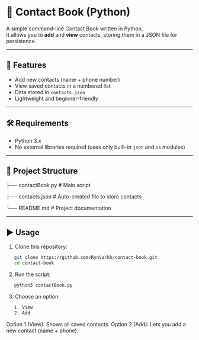 # 📒 Contact Book (Python)

A simple command-line Contact Book written in Python.  
It allows you to **add** and **view** contacts, storing them in a JSON file for persistence.

---

## 🚀 Features
- Add new contacts (name + phone number)
- View saved contacts in a numbered list
- Data stored in `contacts.json`
- Lightweight and beginner-friendly

---

## 🛠️ Requirements
- Python 3.x  
- No external libraries required (uses only built-in `json` and `os` modules)

---

## 📂 Project Structure
├── contactBook.py # Main script

├── contacts.json # Auto-created file to store contacts

└── README.md # Project documentation

---

## ▶️ Usage

1. Clone this repository:
```bash
   git clone https://github.com/RynVarkh/contact-book.git
   cd contact-book
```

2. Run the script:
```bash
   python3 contactBook.py
```

3. Choose an option:
```bash
   1. View
   2. Add
```
Option 1 (View): Shows all saved contacts.
Option 2 (Add): Lets you add a new contact (name + phone).
